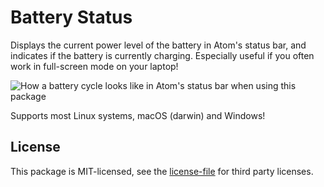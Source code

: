 # Battery Status
Displays the current power level of the battery in Atom's status bar, and
indicates if the battery is currently charging. Especially useful if you often
work in full-screen mode on your laptop!

![How a battery cycle looks like in Atom's status bar when using this package](https://github.com/cmd-johnson/atom-battery-status/raw/master/preview.png)

Supports most Linux systems, macOS (darwin) and Windows!

## License
This package is MIT-licensed, see the [license-file](https://github.com/cmd-johnson/atom-battery-status/blob/master/LICENSE.md) for third party licenses.

